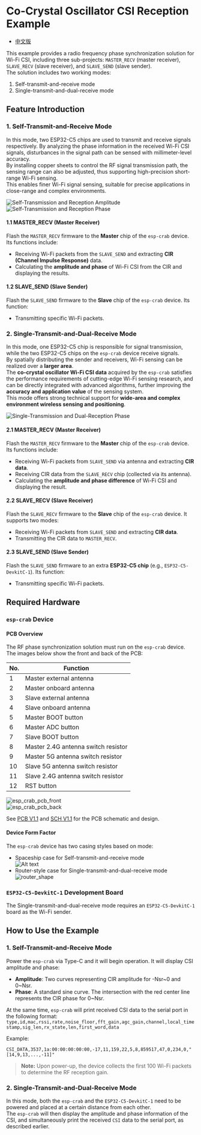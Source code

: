 # Co-Crystal Oscillator CSI Reception Example

* [中文版](./README_CN.md)

This example provides a radio frequency phase synchronization solution for Wi-Fi CSI, including three sub-projects: `MASTER_RECV` (master receiver), `SLAVE_RECV` (slave receiver), and `SLAVE_SEND` (slave sender).  
The solution includes two working modes:  
1. Self-transmit-and-receive mode  
2. Single-transmit-and-dual-receive mode

## Feature Introduction

### 1. Self-Transmit-and-Receive Mode

In this mode, two ESP32-C5 chips are used to transmit and receive signals respectively. By analyzing the phase information in the received Wi-Fi CSI signals, disturbances in the signal path can be sensed with millimeter-level accuracy.  
By installing copper sheets to control the RF signal transmission path, the sensing range can also be adjusted, thus supporting high-precision short-range Wi-Fi sensing.  
This enables finer Wi-Fi signal sensing, suitable for precise applications in close-range and complex environments.

![Self-Transmission and Reception Amplitude](<doc/img/Self-Transmission and Reception Amplitude.gif>)  
![Self-Transmission and Reception Phase](<doc/img/Self-Transmission and Reception Phase.gif>)

#### 1.1 MASTER_RECV (Master Receiver)

Flash the `MASTER_RECV` firmware to the **Master** chip of the `esp-crab` device. Its functions include:

* Receiving Wi-Fi packets from the `SLAVE_SEND` and extracting **CIR (Channel Impulse Response)** data.
* Calculating the **amplitude and phase** of Wi-Fi CSI from the CIR and displaying the results.

#### 1.2 SLAVE_SEND (Slave Sender)

Flash the `SLAVE_SEND` firmware to the **Slave** chip of the `esp-crab` device. Its function:

* Transmitting specific Wi-Fi packets.

### 2. Single-Transmit-and-Dual-Receive Mode

In this mode, one ESP32-C5 chip is responsible for signal transmission, while the two ESP32-C5 chips on the `esp-crab` device receive signals.  
By spatially distributing the sender and receivers, Wi-Fi sensing can be realized over a **larger area**.  
The **co-crystal oscillator Wi-Fi CSI data** acquired by the `esp-crab` satisfies the performance requirements of cutting-edge Wi-Fi sensing research, and can be directly integrated with advanced algorithms, further improving the **accuracy and application value** of the sensing system.  
This mode offers strong technical support for **wide-area and complex environment wireless sensing and positioning**.

![Single-Transmission and Dual-Reception Phase](<doc/img/Single-Transmission and Dual-Reception Phase.gif>)

#### 2.1 MASTER_RECV (Master Receiver)

Flash the `MASTER_RECV` firmware to the **Master** chip of the `esp-crab` device. Its functions include:

* Receiving Wi-Fi packets from `SLAVE_SEND` via antenna and extracting **CIR data**.
* Receiving CIR data from the `SLAVE_RECV` chip (collected via its antenna).
* Calculating the **amplitude and phase difference** of Wi-Fi CSI and displaying the result.

#### 2.2 SLAVE_RECV (Slave Receiver)

Flash the `SLAVE_RECV` firmware to the **Slave** chip of the `esp-crab` device. It supports two modes:

* Receiving Wi-Fi packets from `SLAVE_SEND` and extracting **CIR data**.
* Transmitting the CIR data to `MASTER_RECV`.

#### 2.3 SLAVE_SEND (Slave Sender)

Flash the `SLAVE_SEND` firmware to an extra **ESP32-C5 chip** (e.g., `ESP32-C5-DevkitC-1`). Its function:

* Transmitting specific Wi-Fi packets.

## Required Hardware

### `esp-crab` Device

#### PCB Overview

The RF phase synchronization solution must run on the `esp-crab` device. The images below show the front and back of the PCB:

| No. | Function                          |
|-----|-----------------------------------|
| 1   | Master external antenna           |
| 2   | Master onboard antenna            |
| 3   | Slave external antenna            |
| 4   | Slave onboard antenna             |
| 5   | Master BOOT button                |
| 6   | Master ADC button                 |
| 7   | Slave BOOT button                 |
| 8   | Master 2.4G antenna switch resistor |
| 9   | Master 5G antenna switch resistor |
| 10  | Slave 5G antenna switch resistor  |
| 11  | Slave 2.4G antenna switch resistor |
| 12  | RST button                        |

![esp_crab_pcb_front](doc/img/esp_crab_pcb_front.png)  
![esp_crab_pcb_back](doc/img/esp_crab_pcb_back.jpg)

See [PCB V1.1](doc/PCB_ESP_CRAB_ESP32C5_V1_1.pdf) and [SCH V1.1](doc/SCH_ESP_CRAB_ESP32C5_V1_1.pdf) for the PCB schematic and design.

#### Device Form Factor

The `esp-crab` device has two casing styles based on mode:

* Spaceship case for Self-transmit-and-receive mode  
  ![Alt text](doc/img/shape_style.png)
* Router-style case for Single-transmit-and-dual-receive mode  
  ![router_shape](doc/img/router_style.png)

### `ESP32-C5-DevkitC-1` Development Board

The Single-transmit-and-dual-receive mode requires an `ESP32-C5-DevkitC-1` board as the Wi-Fi sender.

## How to Use the Example

### 1. Self-Transmit-and-Receive Mode

Power the `esp-crab` via Type-C and it will begin operation. It will display CSI amplitude and phase:

* **Amplitude**: Two curves representing CIR amplitude for -Nsr~0 and 0~Nsr.
* **Phase**: A standard sine curve. The intersection with the red center line represents the CIR phase for 0~Nsr.

At the same time, `esp-crab` will print received CSI data to the serial port in the following format:  
`type,id,mac,rssi,rate,noise_floor,fft_gain,agc_gain,channel,local_timestamp,sig_len,rx_state,len,first_word,data`

Example:

``` text
CSI_DATA,3537,1a:00:00:00:00:00,-17,11,159,22,5,8,859517,47,0,234,0,"[14,9,13,...,-11]"
```

> **Note:** Upon power-up, the device collects the first 100 Wi-Fi packets to determine the RF reception gain.

### 2. Single-Transmit-and-Dual-Receive Mode

In this mode, both the `esp-crab` and the `ESP32-C5-DevkitC-1` need to be powered and placed at a certain distance from each other.  
The `esp-crab` will then display the amplitude and phase information of the CSI, and simultaneously print the received `CSI` data to the serial port, as described earlier.
